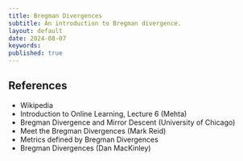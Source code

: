 ```yaml
---
title: Bregman Divergences
subtitle: An introduction to Bregman divergence.
layout: default
date: 2024-08-07
keywords:
published: true
---
```


## References
- Wikipedia
- Introduction to Online Learning, Lecture 6 (Mehta)
- Bregman Divergence and Mirror Descent (University of Chicago)
- Meet the Bregman Divergences (Mark Reid)
- Metrics defined by Bregman Divergences
- Bregman Divergences (Dan MacKinley)
